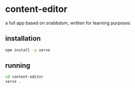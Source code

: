 # content-editor
a full app based on snabbdom, written for learning purposes

## installation

```bash
npm install -g serve
```

## running
```bash
cd content-editor
serve .
```

